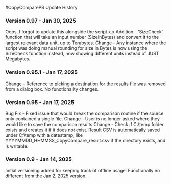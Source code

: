 #CopyComparePS Update History

### Version 0.97 - Jan 30, 2025
Oops, I forgot to update this alongside the script x.x
Addition - 'SizeCheck' function that will take an input number (SizeInBytes) and convert it to the largest relevant data unit, up to Terabytes.
Change - Any instance where the script was doing manual rounding for size in Bytes is now using the SizeCheck function instead, now showing different units instead of JUST Megabytes.

### Version 0.95.1 - Jan 17, 2025
Change - Reference to picking a destination for the results file was removed from a dialog box. No functionality changes.

### Version 0.95 - Jan 17, 2025
Bug Fix - Fixed issue that would break the comparison routine if the source only contained a single file.
Change - User is no longer asked where they would like to save the comparison results
Change - Check if C:\temp folder exists and creates it if it does not exist. Result CSV is automatically saved under C:\temp with a datestamp, like YYYYMMDD_HHMMSS_CopyCompare_result.csv if the directory exists, and is writable.

### Version 0.9 - Jan 14, 2025
Initial versioning added for keeping track of offline usage. Functionally no different from the Jan 2, 2025 version.
